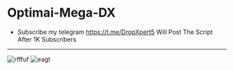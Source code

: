 # Optimai-Mega-DX
* Subscribe my telegram https://t.me/DropXpert5 Will Post The Script After 1K Subscribers
********************************************************************************************************
![rfffuf](https://github.com/user-attachments/assets/f8ec05a0-4864-4362-a672-163e213f1d46)
![eagt](https://github.com/user-attachments/assets/77e9c593-ddfa-4a5b-9bed-c06f98c68c51)
